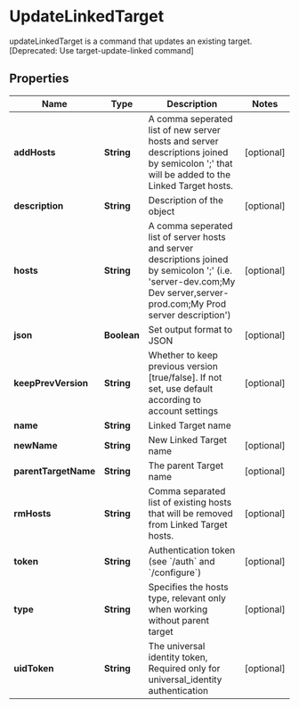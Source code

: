 

# UpdateLinkedTarget

updateLinkedTarget is a command that updates an existing target. [Deprecated: Use target-update-linked command]

## Properties

Name | Type | Description | Notes
------------ | ------------- | ------------- | -------------
**addHosts** | **String** | A comma seperated list of new server hosts and server descriptions joined by semicolon &#39;;&#39; that will be added to the Linked Target hosts. |  [optional]
**description** | **String** | Description of the object |  [optional]
**hosts** | **String** | A comma seperated list of server hosts and server descriptions joined by semicolon &#39;;&#39; (i.e. &#39;server-dev.com;My Dev server,server-prod.com;My Prod server description&#39;) |  [optional]
**json** | **Boolean** | Set output format to JSON |  [optional]
**keepPrevVersion** | **String** | Whether to keep previous version [true/false]. If not set, use default according to account settings |  [optional]
**name** | **String** | Linked Target name | 
**newName** | **String** | New Linked Target name |  [optional]
**parentTargetName** | **String** | The parent Target name |  [optional]
**rmHosts** | **String** | Comma separated list of existing hosts that will be removed from Linked Target hosts. |  [optional]
**token** | **String** | Authentication token (see &#x60;/auth&#x60; and &#x60;/configure&#x60;) |  [optional]
**type** | **String** | Specifies the hosts type, relevant only when working without parent target |  [optional]
**uidToken** | **String** | The universal identity token, Required only for universal_identity authentication |  [optional]



